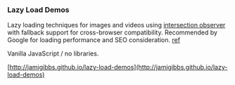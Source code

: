 ### Lazy Load Demos

Lazy loading techniques for images and videos using [intersection observer](https://developer.mozilla.org/en-US/docs/Web/API/IntersectionObserver) with fallback support for cross-browser compatibility. Recommended by Google for loading performance and SEO consideration. [ref](https://developers.google.com/web/fundamentals/performance/lazy-loading-guidance/images-and-video/)

Vanilla JavaScript / no libraries.

[http://jamigibbs.github.io/lazy-load-demos](http://jamigibbs.github.io/lazy-load-demos)
